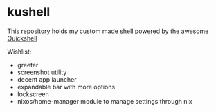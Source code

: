 # kushell

This repository holds my custom made shell powered by the awesome [Quickshell](https://quickshell.outfoxxed.me/)

Wishlist:
- greeter
- screenshot utility
- decent app launcher
- expandable bar with more options
- lockscreen
- nixos/home-manager module to manage settings through nix
